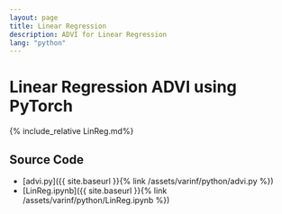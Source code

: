 ```yaml
---
layout: page
title: Linear Regression
description: ADVI for Linear Regression
lang: "python"
---
```


# Linear Regression ADVI using PyTorch

{% include_relative LinReg.md%}

## Source Code
- [advi.py]({{ site.baseurl }}{% link /assets/varinf/python/advi.py %})
- [LinReg.ipynb]({{ site.baseurl }}{% link /assets/varinf/python/LinReg.ipynb %})
